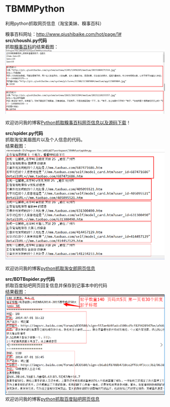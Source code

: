 # TBMMPython
利用python抓取网页信息（淘宝美妹、糗事百科）

糗事百科网址：http://www.qiushibaike.com/hot/page/1#  
**src/choushi.py代码**  
抓取[糗事百科](http://www.qiushibaike.com/hot/page/1#)的结果截图：  
![image](pic/糗事百科结果截图.png)  

欢迎访问我的博客[Python抓取糗事百科网页信息以及源码下载](http://blog.csdn.net/u010156024/article/details/49966979)！

**src/spider.py代码**  
抓取淘宝美眉图片以及个人信息的代码。  
结果截图：  
![image](pic/淘女郎网页抓取信息截图.png)  


欢迎访问我的博客[python抓取淘女郎网页信息](http://blog.csdn.net/u010156024/article/details/49977219)  

**src/BDTBspider.py代码**   
抓取百度贴吧网页回复信息并保存到记事本中的代码   
结果截图：   
![image](pic/百度贴吧信息获取截图.png)   
欢迎访问我的博客[python抓取百度贴吧网页信息](http://blog.csdn.net/u010156024/article/details/49995797)